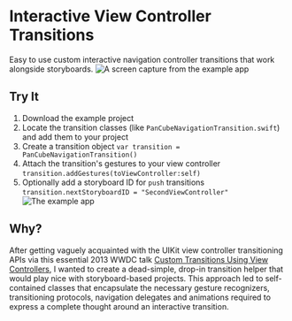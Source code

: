 # Interactive View Controller Transitions
Easy to use custom interactive navigation controller transitions that work alongside storyboards.
![A screen capture from the example app](https://img.jmrhoades.com/ivct_capture_01c.gif)

## Try It
1. Download the example project
2. Locate the transition classes (like `PanCubeNavigationTransition.swift`) and add them to your project
3. Create a transition object `var transition = PanCubeNavigationTransition()`
4. Attach the transition's gestures to your view controller `transition.addGestures(toViewController:self)`
5. Optionally add a storyboard ID for `push` transitions `transition.nextStoryboardID = "SecondViewController"`
![The example app](https://img.jmrhoades.com/ivct_xcode_01.jpg)

## Why?
After getting vaguely acquainted with the UIKit view controller transitioning APIs via this essential 2013 WWDC talk [Custom Transitions Using View Controllers](https://developer.apple.com/videos/play/wwdc2013/218/), I wanted to create a dead-simple, drop-in transition helper that would play nice with storyboard-based projects. This approach led to self-contained classes that encapsulate the necessary gesture recognizers, transitioning protocols, navigation delegates and animations required to express a complete thought around an interactive transition.
